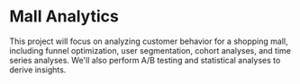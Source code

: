 # Mall Analytics
This project will focus on analyzing customer behavior for a shopping mall, including funnel optimization, user segmentation, cohort analyses, and time series analyses. We'll also perform A/B testing and statistical analyses to derive insights.
